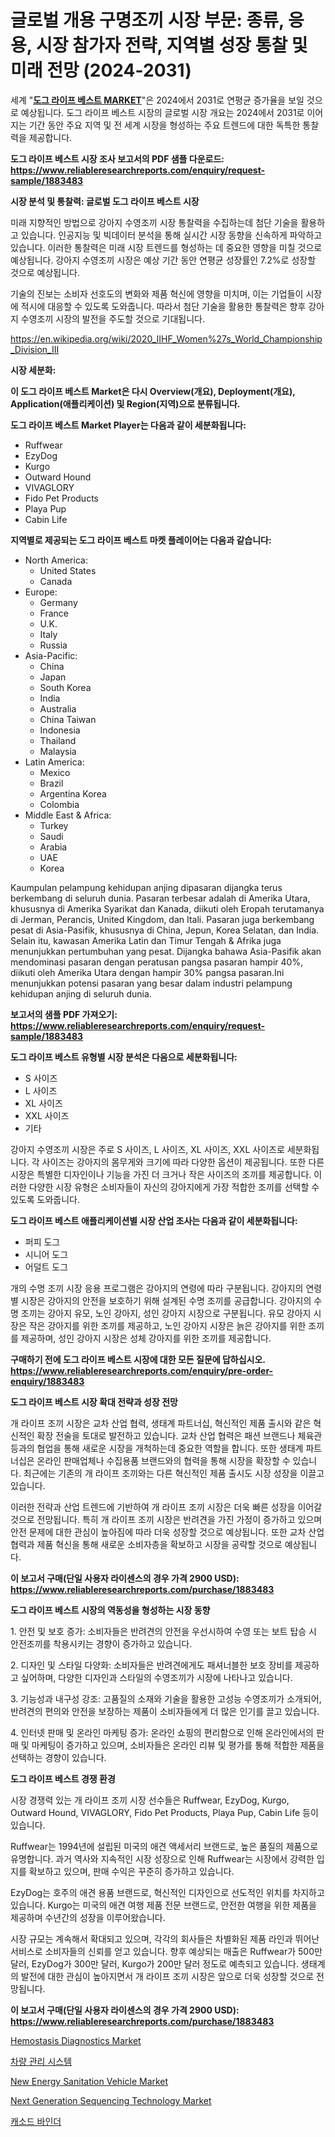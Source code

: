 <p><h1>글로벌 개용 구명조끼 시장 부문: 종류, 응용, 시장 참가자 전략, 지역별 성장 통찰 및 미래 전망 (2024-2031)</h1></p><p>세계 "<strong><a href="https://www.reliableresearchreports.com/dog-life-vest-r1883483">도그 라이프 베스트 MARKET</a></strong>"은 2024에서 2031로 연평균 증가율을 보일 것으로 예상됩니다. 도그 라이프 베스트 시장의 글로벌 시장 개요는 2024에서 2031로 이어지는 기간 동안 주요 지역 및 전 세계 시장을 형성하는 주요 트렌드에 대한 독특한 통찰력을 제공합니다.</p>
<p><strong>도그 라이프 베스트 시장 조사 보고서의 PDF 샘플 다운로드: <a href="https://www.reliableresearchreports.com/enquiry/request-sample/1883483">https://www.reliableresearchreports.com/enquiry/request-sample/1883483</a></strong></p>
<p><strong>시장 분석 및 통찰력: 글로벌 도그 라이프 베스트 시장</strong></p>
<p><p>미래 지향적인 방법으로 강아지 수영조끼 시장 통찰력을 수집하는데 첨단 기술을 활용하고 있습니다. 인공지능 및 빅데이터 분석을 통해 실시간 시장 동향을 신속하게 파악하고 있습니다. 이러한 통찰력은 미래 시장 트렌드를 형성하는 데 중요한 영향을 미칠 것으로 예상됩니다. 강아지 수영조끼 시장은 예상 기간 동안 연평균 성장률인 7.2%로 성장할 것으로 예상됩니다. </p><p>기술의 진보는 소비자 선호도의 변화와 제품 혁신에 영향을 미치며, 이는 기업들이 시장에 적시에 대응할 수 있도록 도와줍니다. 따라서 첨단 기술을 활용한 통찰력은 향후 강아지 수영조끼 시장의 발전을 주도할 것으로 기대됩니다.</p></p>
<p><a href="%7CAUTHORITHY_DOMAIN_URL%7C">https://en.wikipedia.org/wiki/2020_IIHF_Women%27s_World_Championship_Division_III</a></p>
<p><strong>시장 세분화:</strong></p>
<p><strong>이 도그 라이프 베스트 Market은 다시 Overview(개요), Deployment(개요), Application(애플리케이션) 및 Region(지역)으로 분류됩니다.</strong></p>
<p><strong>도그 라이프 베스트 Market Player는 다음과 같이 세분화됩니다:</strong></p>
<p><ul><li>Ruffwear</li><li>EzyDog</li><li>Kurgo</li><li>Outward Hound</li><li>VIVAGLORY</li><li>Fido Pet Products</li><li>Playa Pup</li><li>Cabin Life</li></ul></p>
<p><strong>지역별로 제공되는 도그 라이프 베스트 마켓 플레이어는 다음과 같습니다:</strong></p>
<p><ul>
    <li>
        North America:
        <ul>
            <li>United States</li>
            <li>Canada</li>
        </ul>
    </li>
    <li>
        Europe:
        <ul>
            <li>Germany</li>
            <li>France</li>
            <li>U.K.</li>
            <li>Italy</li>
            <li>Russia</li>
        </ul>
    </li>
    <li>
        Asia-Pacific:
        <ul>
            <li>China</li>
            <li>Japan</li>
            <li>South Korea</li>
            <li>India</li>
            <li>Australia</li>
            <li>China Taiwan</li>
            <li>Indonesia</li>
            <li>Thailand</li>
            <li>Malaysia</li>
        </ul>
    </li>
    <li>
        Latin America:
        <ul>
            <li>Mexico</li>
            <li>Brazil</li>
            <li>Argentina Korea</li>
            <li>Colombia</li>
        </ul>
    </li>
    <li>
        Middle East & Africa:
        <ul>
            <li>Turkey</li>
            <li>Saudi</li>
            <li>Arabia</li>
            <li>UAE</li>
            <li>Korea</li>
        </ul>
    </li>
    </ul></p>
<p><p>Kaumpulan pelampung kehidupan anjing dipasaran dijangka terus berkembang di seluruh dunia. Pasaran terbesar adalah di Amerika Utara, khususnya di Amerika Syarikat dan Kanada, diikuti oleh Eropah terutamanya di Jerman, Perancis, United Kingdom, dan Itali. Pasaran juga berkembang pesat di Asia-Pasifik, khususnya di China, Jepun, Korea Selatan, dan India. Selain itu, kawasan Amerika Latin dan Timur Tengah & Afrika juga menunjukkan pertumbuhan yang pesat. Dijangka bahawa Asia-Pasifik akan mendominasi pasaran dengan peratusan pangsa pasaran hampir 40%, diikuti oleh Amerika Utara dengan hampir 30% pangsa pasaran.Ini menunjukkan potensi pasaran yang besar dalam industri pelampung kehidupan anjing di seluruh dunia.</p></p>
<p><strong>보고서의 샘플 PDF 가져오기: <a href="https://www.reliableresearchreports.com/enquiry/request-sample/1883483">https://www.reliableresearchreports.com/enquiry/request-sample/1883483</a></strong></p>
<p><strong>도그 라이프 베스트 유형별 시장 분석은 다음으로 세분화됩니다:</strong></p>
<p><ul><li>S 사이즈</li><li>L 사이즈</li><li>XL 사이즈</li><li>XXL 사이즈</li><li>기타</li></ul></p>
<p><p>강아지 수영조끼 시장은 주로 S 사이즈, L 사이즈, XL 사이즈, XXL 사이즈로 세분화됩니다. 각 사이즈는 강아지의 몸무게와 크기에 따라 다양한 옵션이 제공됩니다. 또한 다른 시장은 특별한 디자인이나 기능을 가진 더 크거나 작은 사이즈의 조끼를 제공합니다. 이러한 다양한 시장 유형은 소비자들이 자신의 강아지에게 가장 적합한 조끼를 선택할 수 있도록 도와줍니다.</p></p>
<p><strong>도그 라이프 베스트 애플리케이션별 시장 산업 조사는 다음과 같이 세분화됩니다:</strong></p>
<p><ul><li>퍼피 도그</li><li>시니어 도그</li><li>어덜트 도그</li></ul></p>
<p><p>개의 수명 조끼 시장 응용 프로그램은 강아지의 연령에 따라 구분됩니다. 강아지의 연령별 시장은 강아지의 안전을 보호하기 위해 설계된 수명 조끼를 공급합니다. 강아지의 수명 조끼는 강아지 유모, 노인 강아지, 성인 강아지 시장으로 구분됩니다. 유모 강아지 시장은 작은 강아지를 위한 조끼를 제공하고, 노인 강아지 시장은 늙은 강아지를 위한 조끼를 제공하며, 성인 강아지 시장은 성체 강아지를 위한 조끼를 제공합니다.</p></p>
<p><strong>구매하기 전에 도그 라이프 베스트 시장에 대한 모든 질문에 답하십시오. <a href="https://www.reliableresearchreports.com/enquiry/pre-order-enquiry/1883483">https://www.reliableresearchreports.com/enquiry/pre-order-enquiry/1883483</a></strong></p>
<p><strong>도그 라이프 베스트 시장 확대 전략과 성장 전망</strong></p>
<p><p>개 라이프 조끼 시장은 교차 산업 협력, 생태계 파트너십, 혁신적인 제품 출시와 같은 혁신적인 확장 전술을 토대로 발전하고 있습니다. 교차 산업 협력은 패션 브랜드나 체육관 등과의 협업을 통해 새로운 시장을 개척하는데 중요한 역할을 합니다. 또한 생태계 파트너십은 온라인 판매업체나 수집용품 브랜드와의 협력을 통해 시장을 확장할 수 있습니다. 최근에는 기존의 개 라이프 조끼와는 다른 혁신적인 제품 출시도 시장 성장을 이끌고 있습니다.</p><p>이러한 전략과 산업 트렌드에 기반하여 개 라이프 조끼 시장은 더욱 빠른 성장을 이어갈 것으로 전망됩니다. 특히 개 라이프 조끼 시장은 반려견을 가진 가정이 증가하고 있으며 안전 문제에 대한 관심이 높아짐에 따라 더욱 성장할 것으로 예상됩니다. 또한 교차 산업 협력과 제품 혁신을 통해 새로운 소비자층을 확보하고 시장을 공략할 것으로 예상됩니다.</p></p>
<p><strong>이 보고서 구매(단일 사용자 라이센스의 경우 가격 2900 USD): <a href="https://www.reliableresearchreports.com/purchase/1883483">https://www.reliableresearchreports.com/purchase/1883483</a></strong></p>
<p><strong>도그 라이프 베스트 시장의 역동성을 형성하는 시장 동향</strong></p>
<p><p>1. 안전 및 보호 증가: 소비자들은 반려견의 안전을 우선시하여 수영 또는 보트 탑승 시 안전조끼를 착용시키는 경향이 증가하고 있습니다.</p><p>2. 디자인 및 스타일 다양화: 소비자들은 반려견에게도 패셔너블한 보호 장비를 제공하고 싶어하며, 다양한 디자인과 스타일의 수영조끼가 시장에 나타나고 있습니다.</p><p>3. 기능성과 내구성 강조: 고품질의 소재와 기술을 활용한 고성능 수영조끼가 소개되어, 반려견의 편의와 안전을 보장하는 제품이 소비자들에게 더 많은 인기를 끌고 있습니다.</p><p>4. 인터넷 판매 및 온라인 마케팅 증가: 온라인 쇼핑의 편리함으로 인해 온라인에서의 판매 및 마케팅이 증가하고 있으며, 소비자들은 온라인 리뷰 및 평가를 통해 적합한 제품을 선택하는 경향이 있습니다.</p></p>
<p><strong>도그 라이프 베스트 경쟁 환경</strong></p>
<p><p>시장 경쟁력 있는 개 라이프 조끼 시장 선수들은 Ruffwear, EzyDog, Kurgo, Outward Hound, VIVAGLORY, Fido Pet Products, Playa Pup, Cabin Life 등이 있습니다. </p><p>Ruffwear는 1994년에 설립된 미국의 애견 액세서리 브랜드로, 높은 품질의 제품으로 유명합니다. 과거 역사와 지속적인 시장 성장으로 인해 Ruffwear는 시장에서 강력한 입지를 확보하고 있으며, 판매 수익은 꾸준히 증가하고 있습니다.</p><p>EzyDog는 호주의 애견 용품 브랜드로, 혁신적인 디자인으로 선도적인 위치를 차지하고 있습니다. Kurgo는 미국의 애견 여행 제품 전문 브랜드로, 안전한 여행을 위한 제품을 제공하며 수년간의 성장을 이루어왔습니다. </p><p>시장 규모는 계속해서 확대되고 있으며, 각각의 회사들은 차별화된 제품 라인과 뛰어난 서비스로 소비자들의 신뢰를 얻고 있습니다. 향후 예상되는 매출은 Ruffwear가 500만 달러, EzyDog가 300만 달러, Kurgo가 200만 달러 정도로 예측되고 있습니다. 생태계의 발전에 대한 관심이 높아지면서 개 라이프 조끼 시장은 앞으로 더욱 성장할 것으로 전망됩니다.</p></p>
<p><strong>이 보고서 구매(단일 사용자 라이센스의 경우 가격 2900 USD): <a href="https://www.reliableresearchreports.com/purchase/1883483">https://www.reliableresearchreports.com/purchase/1883483</a></strong></p>
<p><p><a href="https://issuu.com/reportprime-2/docs/hemostasis-diagnostics-market-size-2030.pptx">Hemostasis Diagnostics Market</a></p><p><a href="https://github.com/shampaakter36/Market-Research-Report-List-2/blob/main/196607271915.md">차량 관리 시스템</a></p><p><a href="https://github.com/qndifksd5/Market-Research-Report-List-1/blob/main/new-energy-sanitation-vehicle-market.md">New Energy Sanitation Vehicle Market</a></p><p><a href="https://issuu.com/reportprime-2/docs/next-generation-sequencing-technology-market-size-">Next Generation Sequencing Technology Market</a></p><p><a href="https://github.com/LuckeyCorbin/Market-Research-Report-List-2/blob/main/633107071916.md">캐소드 바인더</a></p></p>